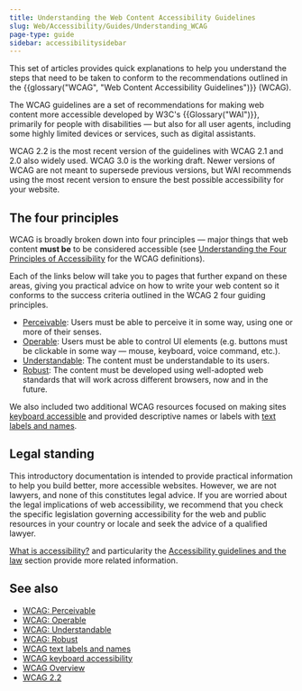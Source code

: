 ```yaml
---
title: Understanding the Web Content Accessibility Guidelines
slug: Web/Accessibility/Guides/Understanding_WCAG
page-type: guide
sidebar: accessibilitysidebar
---
```


This set of articles provides quick explanations to help you understand the steps that need to be taken to conform to the recommendations outlined in the {{glossary("WCAG", "Web Content Accessibility Guidelines")}} (WCAG).

The WCAG guidelines are a set of recommendations for making web content more accessible developed by W3C's {{Glossary("WAI")}}, primarily for people with disabilities — but also for all user agents, including some highly limited devices or services, such as digital assistants.

WCAG 2.2 is the most recent version of the guidelines with WCAG 2.1 and 2.0 also widely used. WCAG 3.0 is the working draft.
Newer versions of WCAG are not meant to supersede previous versions, but WAI recommends using the most recent version to ensure the best possible accessibility for your website.

## The four principles

WCAG is broadly broken down into four principles — major things that web content **must be** to be considered accessible (see [Understanding the Four Principles of Accessibility](https://www.w3.org/WAI/WCAG22/Understanding/intro#understanding-the-four-principles-of-accessibility) for the WCAG definitions).

Each of the links below will take you to pages that further expand on these areas, giving you practical advice on how to write your web content so it conforms to the success criteria outlined in the WCAG 2 four guiding principles.

- [Perceivable](/en-US/docs/Web/Accessibility/Guides/Understanding_WCAG/Perceivable): Users must be able to perceive it in some way, using one or more of their senses.
- [Operable](/en-US/docs/Web/Accessibility/Guides/Understanding_WCAG/Operable): Users must be able to control UI elements (e.g. buttons must be clickable in some way — mouse, keyboard, voice command, etc.).
- [Understandable](/en-US/docs/Web/Accessibility/Guides/Understanding_WCAG/Understandable): The content must be understandable to its users.
- [Robust](/en-US/docs/Web/Accessibility/Guides/Understanding_WCAG/Robust): The content must be developed using well-adopted web standards that will work across different browsers, now and in the future.

We also included two additional WCAG resources focused on making sites [keyboard accessible](/en-US/docs/Web/Accessibility/Guides/Understanding_WCAG/Keyboard) and provided descriptive names or labels with [text labels and names](/en-US/docs/Web/Accessibility/Guides/Understanding_WCAG/Text_labels_and_names).

## Legal standing

This introductory documentation is intended to provide practical information to help you build better, more accessible websites. However, we are not lawyers, and none of this constitutes legal advice. If you are worried about the legal implications of web accessibility, we recommend that you check the specific legislation governing accessibility for the web and public resources in your country or locale and seek the advice of a qualified lawyer.

[What is accessibility?](/en-US/docs/Learn_web_development/Core/Accessibility/What_is_accessibility) and particularity the [Accessibility guidelines and the law](/en-US/docs/Learn_web_development/Core/Accessibility/What_is_accessibility#accessibility_guidelines_and_the_law) section provide more related information.

## See also

- [WCAG: Perceivable](/en-US/docs/Web/Accessibility/Guides/Understanding_WCAG/Perceivable)
- [WCAG: Operable](/en-US/docs/Web/Accessibility/Guides/Understanding_WCAG/Operable)
- [WCAG: Understandable](/en-US/docs/Web/Accessibility/Guides/Understanding_WCAG/Understandable)
- [WCAG: Robust](/en-US/docs/Web/Accessibility/Guides/Understanding_WCAG/Robust)
- [WCAG text labels and names](/en-US/docs/Web/Accessibility/Guides/Understanding_WCAG/Text_labels_and_names)
- [WCAG keyboard accessibility](/en-US/docs/Web/Accessibility/Guides/Understanding_WCAG/Keyboard)
- [WCAG Overview](https://www.w3.org/WAI/standards-guidelines/wcag/)
- [WCAG 2.2](https://www.w3.org/TR/WCAG22/)
